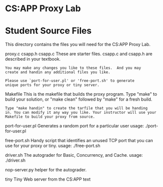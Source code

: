 # CS:APP Proxy Lab
# Student Source Files

This directory contains the files you will need for the CS:APP Proxy
Lab.

proxy.c
csapp.h
csapp.c
    These are starter files.  csapp.c and csapp.h are described in
    your textbook.

    You may make any changes you like to these files.  And you may
    create and handin any additional files you like.

    Please use `port-for-user.pl' or 'free-port.sh' to generate
    unique ports for your proxy or tiny server.

Makefile
    This is the makefile that builds the proxy program.  Type "make"
    to build your solution, or "make clean" followed by "make" for a
    fresh build.

    Type "make handin" to create the tarfile that you will be handing
    in. You can modify it any way you like. Your instructor will use your
    Makefile to build your proxy from source.

port-for-user.pl
    Generates a random port for a particular user
    usage: ./port-for-user.pl <userID>

free-port.sh
    Handy script that identifies an unused TCP port that you can use
    for your proxy or tiny.
    usage: ./free-port.sh

driver.sh
    The autograder for Basic, Concurrency, and Cache.
    usage: ./driver.sh

nop-server.py
     helper for the autograder.

tiny
    Tiny Web server from the CS:APP text
